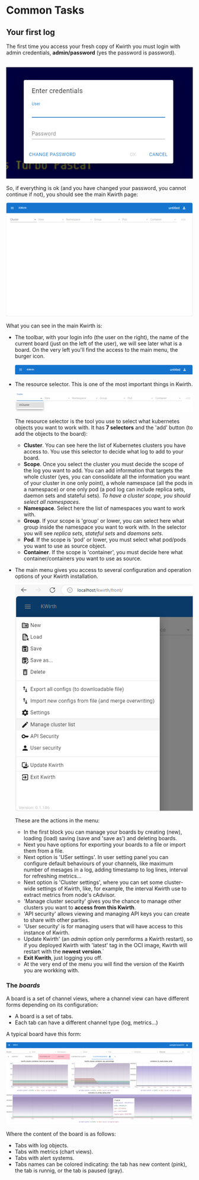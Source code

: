 # Common Tasks

## Your first log
The first time you access your fresh copy of Kwirth you must login with admin credentials, **admin/password** (yes the password is password).

 &nbsp;&nbsp;&nbsp;&nbsp;![login](./_media/login.png)

So, if everything is ok (and you have changed your password, you cannot continue if not), you should see the main Kwirth page:

 ![main kwirth page](./_media/main-page.png)

What you can see in the main Kwirth is:

  - The toolbar, with your login info (the user on the right), the name of the current board (just on the left of the user), we will see later what is a board. On the very left you'll find the access to the main menu, the burger icon.

    ![toolbar](./_media/toolbar.png)

  - The resource selector. This is one of the most important things in Kwirth.
  
    ![resource selector](./_media//resource-selector.png)

    The resource selector is the tool you use to select what kubernetes objects you want to work with. It has **7 selectors** and the 'add' button (to add the objects to the board):
    - **Cluster**. You can see here the list of Kubernetes clusters you have access to. You use this selector to decide what log to add to your board.
    - **Scope**. Once you select the cluster you must decide the scope of the log you want to add. You can add information that targets the whole cluster (yes, you can consolidate all the information you want of your cluster in one only point), a whole namespace (all the pods in a namespace) or one only pod (a pod log can include replica sets, daemon sets and stateful sets). *To have a cluster scope, you should select all namespaces*.
    - **Namespace**. Select here the list of namespaces you want to work with.
    - **Group**. If your scope is 'group' or lower, you can select here what group inside the namespace you want to work with. In the selector you will see *replica sets*, *stateful sets* and *daemons sets*.
    - **Pod**. If the scope is 'pod' or lower, you must select what pod/pods you want to use as source object.
    - **Container**. If the scope is 'container', you must decide here what container/containers you want to use as source.
  - The main menu gives you access to several configuration and operation options of your Kwirth installation.

    ![main menu](./_media/main-menu.png)

    These are the actions in the menu:
    - In the first block you can manage your boards by creating (new), loading (load) saving (save and 'save as') and deleting boards.
    - Next you have options for exporting your boards to a file or import them from a file.
    - Next option  is 'USer settings'. In user setting panel you can configure default behaviours of your channels, like maximum number of mesages in a log, adding timestamp to log lines, interval for refreshing metrics...
    - Next option is 'Cluster settings', where you can set some cluster-wide settings of Kwirth, like, for example, the interval Kwirth use to extract metrics from node's cAdvisor.
    - 'Manage cluster security' gives you the chance to manage other clusters you want to **access from this Kwirth**.
    - 'API security' allows viewing and managing API keys you can create to share with other parties.
    - 'User security' is for managing users that will have access to this instance of Kwirth.
    - Update Kwirth' (an *admin option* only permforms a Kwirth restart), so if you deployed Kwirth with 'latest' tag in the OCI image, Kwirth will restart with the **newest version**.`
    - **Exit Kwrith**, just logging you off.
    - At the very end of the menu you will find the version of the Kwirth you are workking with.


### The *boards*
A board is a set of channel views, where a channel view can have different forms depending on its configuration:

  - A board is a set of tabs.
  - Each tab can have a different channel type (log, metrics...)

A typical board have this form:

![sample board](./_media/sample-view.png)

Where the content of the board is as follows:

  - Tabs with log objects.
  - Tabs with metrics (chart views).
  - Tabs with alert systems.
  - Tabs names can be colored indicating: the tab has new content (pink), the tab is runnig, or the tab is paused (gray).
